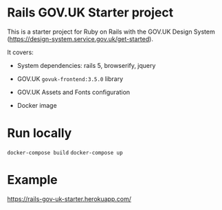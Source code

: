 # Rails GOV.UK Starter project

This is a starter project for Ruby on Rails with the GOV.UK Design System (https://design-system.service.gov.uk/get-started).

It covers:

* System dependencies: rails 5, browserify, jquery

* GOV.UK `govuk-frontend:3.5.0` library

* GOV.UK Assets and Fonts configuration

* Docker image


# Run locally
`docker-compose build`
`docker-compose up`

# Example
https://rails-gov-uk-starter.herokuapp.com/
